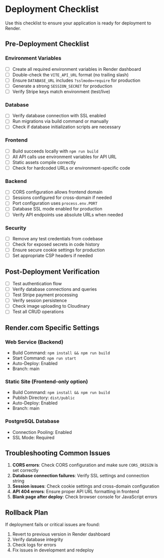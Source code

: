 # Deployment Checklist

Use this checklist to ensure your application is ready for deployment to Render.

## Pre-Deployment Checklist

### Environment Variables
- [ ] Create all required environment variables in Render dashboard
- [ ] Double-check the `VITE_API_URL` format (no trailing slash)
- [ ] Ensure `DATABASE_URL` includes `?sslmode=require` for production
- [ ] Generate a strong `SESSION_SECRET` for production
- [ ] Verify Stripe keys match environment (test/live)

### Database
- [ ] Verify database connection with SSL enabled
- [ ] Run migrations via build command or manually
- [ ] Check if database initialization scripts are necessary

### Frontend
- [ ] Build succeeds locally with `npm run build`
- [ ] All API calls use environment variables for API URL
- [ ] Static assets compile correctly
- [ ] Check for hardcoded URLs or environment-specific code

### Backend
- [ ] CORS configuration allows frontend domain
- [ ] Sessions configured for cross-domain if needed
- [ ] Port configuration uses `process.env.PORT`
- [ ] Database SSL mode enabled for production
- [ ] Verify API endpoints use absolute URLs when needed

### Security
- [ ] Remove any test credentials from codebase
- [ ] Check for exposed secrets in code history
- [ ] Ensure secure cookie settings for production
- [ ] Set appropriate CSP headers if needed

## Post-Deployment Verification

- [ ] Test authentication flow
- [ ] Verify database connections and queries
- [ ] Test Stripe payment processing
- [ ] Verify session persistence
- [ ] Check image uploading to Cloudinary
- [ ] Test all CRUD operations

## Render.com Specific Settings

### Web Service (Backend)
- Build Command: `npm install && npm run build`
- Start Command: `npm run start`
- Auto-Deploy: Enabled
- Branch: main

### Static Site (Frontend-only option)
- Build Command: `npm install && npm run build`
- Publish Directory: `dist/public`
- Auto-Deploy: Enabled
- Branch: main

### PostgreSQL Database
- Connection Pooling: Enabled
- SSL Mode: Required

## Troubleshooting Common Issues

1. **CORS errors**: Check CORS configuration and make sure `CORS_ORIGIN` is set correctly
2. **Database connection failures**: Verify SSL settings and connection string
3. **Session issues**: Check cookie settings and cross-domain configuration
4. **API 404 errors**: Ensure proper API URL formatting in frontend
5. **Blank page after deploy**: Check browser console for JavaScript errors

## Rollback Plan

If deployment fails or critical issues are found:
1. Revert to previous version in Render dashboard
2. Verify database integrity
3. Check logs for errors
4. Fix issues in development and redeploy